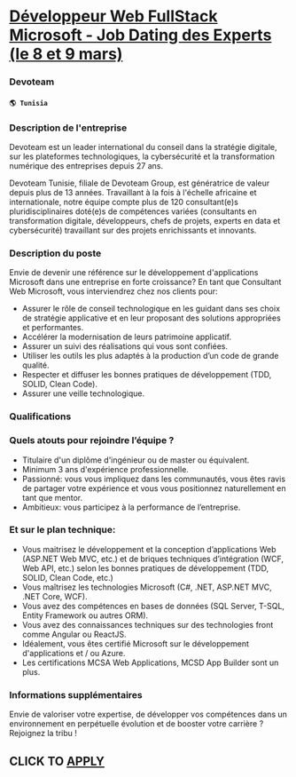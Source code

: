 # [Développeur Web FullStack Microsoft - Job Dating des Experts (le 8 et 9 mars)](https://www.remotewlb.com/apply/developpeur-web-fullstack-microsoft-job-dating-des-experts-le-8-et-9-mars-64720)  
### Devoteam  
#### `🌎 Tunisia`  

### Description de l'entreprise

Devoteam est un leader international du conseil dans la stratégie digitale, sur les plateformes technologiques, la cybersécurité et la transformation numérique des entreprises depuis 27 ans.

Devoteam Tunisie, filiale de Devoteam Group, est génératrice de valeur depuis plus de 13 années. Travaillant à la fois à l'échelle africaine et internationale, notre équipe compte plus de 120 consultant(e)s pluridisciplinaires doté(e)s de compétences variées (consultants en transformation digitale, développeurs, chefs de projets, experts en data et cybersécurité) travaillant sur des projets enrichissants et innovants.

### Description du poste

Envie de devenir une référence sur le développement d'applications Microsoft dans une entreprise en forte croissance? En tant que Consultant Web Microsoft, vous interviendrez chez nos clients pour:

  * Assurer le rôle de conseil technologique en les guidant dans ses choix de stratégie applicative et en leur proposant des solutions appropriées et performantes.
  * Accélérer la modernisation de leurs patrimoine applicatif.
  * Assurer un suivi des réalisations qui vous sont confiées.
  * Utiliser les outils les plus adaptés à la production d’un code de grande qualité.
  * Respecter et diffuser les bonnes pratiques de développement (TDD, SOLID, Clean Code).
  * Assurer une veille technologique.

### Qualifications

### Quels atouts pour rejoindre l’équipe ?

  * Titulaire d'un diplôme d'ingénieur ou de master ou équivalent.
  * Minimum 3 ans d'expérience professionnelle.
  * Passionné: vous vous impliquez dans les communautés, vous êtes ravis de partager votre expérience et vous vous positionnez naturellement en tant que mentor.
  * Ambitieux: vous participez à la performance de l’entreprise.

### Et sur le plan technique:

  * Vous maitrisez le développement et la conception d’applications Web (ASP.NET Web MVC, etc.) et de briques techniques d’intégration (WCF, Web API, etc.) selon les bonnes pratiques de développement (TDD, SOLID, Clean Code, etc.)
  * Vous maîtrisez les technologies Microsoft (C#, .NET, ASP.NET MVC, .NET Core, WCF).
  * Vous avez des compétences en bases de données (SQL Server, T-SQL, Entity Framework ou autres ORM).
  * Vous avez des connaissances techniques sur des technologies front comme Angular ou ReactJS.
  * Idéalement, vous êtes certifié Microsoft sur le développement d'applications et / ou Azure.
  * Les certifications MCSA Web Applications, MCSD App Builder sont un plus.

### Informations supplémentaires

Envie de valoriser votre expertise, de développer vos compétences dans un environnement en perpétuelle évolution et de booster votre carrière ? Rejoignez la tribu !

  
## CLICK TO [APPLY](https://www.remotewlb.com/apply/developpeur-web-fullstack-microsoft-job-dating-des-experts-le-8-et-9-mars-64720)

